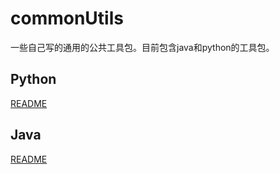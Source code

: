 # commonUtils
一些自己写的通用的公共工具包。目前包含java和python的工具包。

## Python

[README](https://github.com/carolcoral/commonUtils/tree/master/Python)

## Java

[README](https://github.com/carolcoral/commonUtils/tree/master/Java)
